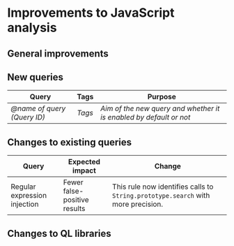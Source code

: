 # Improvements to JavaScript analysis

## General improvements

## New queries

| **Query**                   | **Tags**  | **Purpose**                                                        |
|-----------------------------|-----------|--------------------------------------------------------------------|
| *@name of query (Query ID)* | *Tags*    |*Aim of the new query and whether it is enabled by default or not*  |

## Changes to existing queries

| **Query**                      | **Expected impact**        | **Change**                                   |
|--------------------------------|----------------------------|----------------------------------------------|
| Regular expression injection | Fewer false-positive results | This rule now identifies calls to `String.prototype.search` with more precision. |


## Changes to QL libraries
